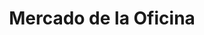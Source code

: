 ---
title: "Mercado de la Oficina"
url: /ciudad-autonoma-de-buenos-aires/mercado-de-la-oficina/
shop: material de oficina
---